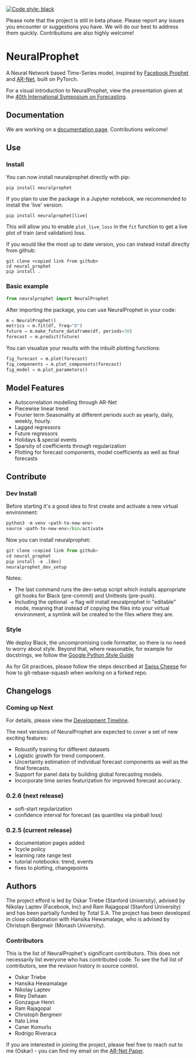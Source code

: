 [![Code style: black](https://img.shields.io/badge/code%20style-black-000000.svg)](https://github.com/psf/black)

Please note that the project is still in beta phase. Please report any issues you encounter or suggestions you have. We will do our best to address them quickly. Contributions are also highly welcome!

# NeuralProphet
A Neural Network based Time-Series model, inspired by [Facebook Prophet](https://github.com/facebook/prophet) and [AR-Net](https://github.com/ourownstory/AR-Net), built on PyTorch.

For a visual introduction to NeuralProphet, view the presentation given at the [40th International Symposium on Forecasting](notes/Presented_at_International_Symposium_on_Forecasting.pdf).

## Documentation
We are working on a [documentation page](https://ourownstory.github.io/neural_prophet/). Contributions welcome!

## Use 
### Install
You can now install neuralprophet directly with pip:
```shell
pip install neuralprophet
```
If you plan to use the package in a Jupyter notebook, we recommended to install the 'live' version:
```shell
pip install neuralprophet[live]
```
This will allow you to enable `plot_live_loss` in the `fit` function to get a live plot of train (and validation) loss.

If you would like the most up to date version, you can instead install direclty from github:
```shell
git clone <copied link from github>
cd neural_prophet
pip install .
```
### Basic example
```python
from neuralprophet import NeuralProphet
```
After importing the package, you can use NeuralProphet in your code:
```python
m = NeuralProphet()
metrics = m.fit(df, freq="D")
future = m.make_future_dataframe(df, periods=30)
forecast = m.predict(future)
```
You can visualize your results with the inbuilt plotting functions:
```python
fig_forecast = m.plot(forecast)
fig_components = m.plot_components(forecast)
fig_model = m.plot_parameters()
```


## Model Features
* Autocorrelation modelling through AR-Net
* Piecewise linear trend
* Fourier term Seasonality at different periods such as yearly, daily, weekly, hourly.
* Lagged regressors
* Future regressors
* Holidays & special events
* Sparsity of coefficients through regularization
* Plotting for forecast components, model coefficients as well as final forecasts

## Contribute
### Dev Install
Before starting it's a good idea to first create and activate a new virtual environment:
```python
python3 -m venv <path-to-new-env>
source <path-to-new-env>/bin/activate
```
Now you can install neuralprophet:

```python
git clone <copied link from github>
cd neural_prophet
pip install -e .[dev]
neuralprophet_dev_setup
```
Notes: 
* The last command runs the dev-setup script which installs appropriate git hooks for Black (pre-commit) and Unittests (pre-push).
* Including the optional `-e` flag will install neuralprophet in "editable" mode, meaning that instead of copying the files into your virtual environment, a symlink will be created to the files where they are.


### Style
We deploy Black, the uncompromising code formatter, so there is no need to worry about style. Beyond that, where reasonable, for example for docstrings, we follow the [Google Python Style Guide](http://google.github.io/styleguide/pyguide.html)

As for Git practices, please follow the steps described at [Swiss Cheese](https://github.com/ourownstory/swiss-cheese/blob/master/git_best_practices.md) for how to git-rebase-squash when working on a forked repo.

## Changelogs
### Coming up Next
For details, please view the [Development Timeline](notes/development_timeline.md).

The next versions of NeuralProphet are expected to cover a set of new exciting features:

* Robustify training for different datasets
* Logistic growth for trend component.
* Uncertainty estimation of individual forecast components as well as the final forecasts. 
* Support for panel data by building global forecasting models.
* Incorporate time series featurization for improved forecast accuracy.

### 0.2.6 (next release)
* soft-start regularization
* confidence interval for forecast (as quantiles via pinball loss)

### 0.2.5 (current release)
* documentation pages added
* 1cycle policy
* learning rate range test
* tutorial notebooks: trend, events
* fixes to plotting, changepoints

## Authors
The project efford is led by Oskar Triebe (Stanford University), advised by Nikolay Laptev (Facebook, Inc) and Ram Rajagopal (Stanford University) and has been partially funded by Total S.A. The project has been developed in close collaboration with Hansika Hewamalage, who is advised by Christoph Bergmeir (Monash University).

### Contributors
This is the list of NeuralProphet's significant contributors.
This does not necessarily list everyone who has contributed code.
To see the full list of contributors, see the revision history in source control.
* Oskar Triebe
* Hansika Hewamalage
* Nikolay Laptev
* Riley Dehaan
* Gonzague Henri
* Ram Rajagopal
* Christoph Bergmeir
* Italo Lima
* Caner Komurlu
* Rodrigo Riveraca


If you are interested in joining the project, please feel free to reach out to me (Oskar) - you can find my email on the [AR-Net Paper](https://arxiv.org/pdf/1911.12436.pdf).
